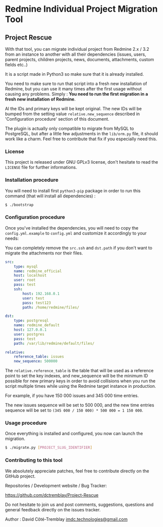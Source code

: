 Redmine Individual Project Migration Tool
=========================================

Project Rescue
--------------

With that tool, you can migrate individual project from Redmine 2.x / 3.2
from an instance to another with all their dependencies (issues, users, parent
projects, children projects, news, documents, attachments, custom fields etc..)

It is a script made in Python3 so make sure that it is already installed.

You need to make sure to run that script into a fresh new installation
of Redmine, but you can use it many times after the first usage without
causing any problems. Simply : **You need to run the first migration in a
fresh new installation of Redmine**.

Al the IDs and primary keys will be kept original. The new IDs will be bumped
from the setting value `relative.new_sequence` described in 'Configuration
procedure' section of this document.

The plugin is actually only compatible to migrate from MySQL to PostgreSQL,
but after a little few adjustments in the `lib/orm.py` file, it should work
like a charm. Feel free to contribute that fix if you especially need this.


### License ###

This project is released under GNU GPLv3 license, don't hesitate to read
the `LICENSE` file for further informations.


### Installation procedure ###

You will need to install first `python3-pip` package
in order to run this command (that will install all dependencies) :

```bash
$ ./bootstrap
```

### Configuration procedure ###

Once you've installed the dependencies, you will need to copy the 
`config.yml.example` to `config.yml` and customize it accordingly to your needs:

You can completely remove the `src.ssh` and `dst.path` if you don't want
to migrate the attachments nor their files.


```yaml
src:
    type: mysql
    name: redmine_official
    host: localhost
    user: root
    pass: test
    ssh:
        host: 192.168.0.1
        user: test
        pass: test123
        path: /home/redmine/files/

dst:
    type: postgresql
    name: redmine_default
    host: 127.0.0.1
    user: postgres
    pass: test
    path: /var/lib/redmine/default/files/

relative:
    reference_table: issues
    new_sequence: 500000
```

The `relative.reference_table` is the table that will be used as a reference
point to set the key indexes, and new_sequence will be the minimum ID possible
for new primary keys in order to avoid collisions when you run the script
multiple times while using the Redmine target instance in production.

For example, if you have 150 000 issues and 345 000 time entries.

The new issues sequence will be set to 500 000, and the new time entries
sequence will be set to `(345 000 / 150 000) * 500 000 = 1 150 000`.


### Usage procedure ###

Once everything is installed and configured, you now can launch the migration.

```bash
$ ./migrate.py [PROJECT_SLUG_IDENTIFIER]
```

### Contributing to this tool ###

We absolutely appreciate patches, feel free to contribute
directly on the GitHub project.

Repositories / Development website / Bug Tracker:

https://github.com/dctremblay/Project-Rescue

Do not hesitate to join us and post comments, suggestions,
questions and general feedback directly on the issues tracker.

Author : David Côté-Tremblay <imdc.technologies@gmail.com>
